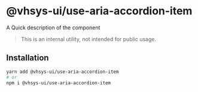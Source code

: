 # @vhsys-ui/use-aria-accordion-item

A Quick description of the component

> This is an internal utility, not intended for public usage.

## Installation

```sh
yarn add @vhsys-ui/use-aria-accordion-item
# or
npm i @vhsys-ui/use-aria-accordion-item
```
